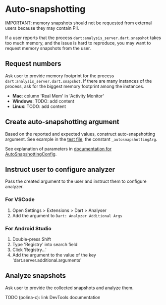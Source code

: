 # Auto-snapshotting

IMPORTANT: memory snapshots should not be requested from external users because they may contain PII.

If a user reports that the process `dart:analysis_server.dart.snapshot` takes too much memory,
and the issue is hard to reproduce, you may want to request memory snapshots from the user.

## Request numbers

Ask user to provide memory footprint for the process `dart:analysis_server.dart.snapshot`.
If there are many instances of the process, ask for the biggest memory footprint among
the instances.

- **Mac**: column 'Real Mem' in 'Activity Monitor'
- **Windows**: TODO: add content
- **Linux**: TODO: add content

## Create auto-snapshotting argument

Based on the reported and expected values, construct auto-snapshotting argument. See example in
the [test file](../../../../test/utilities/autosnapshotting/autosnapshotting_test.dart), the
constant `_autosnapshottingArg`.

See explanation of parameters in
[documentation for AutoSnapshottingConfig](https://github.com/dart-lang/leak_tracker/blob/main/lib/src/autosnapshotting/model.dart).

## Instruct user to configure analyzer

Pass the created argument to the user and instruct them to configure
analyzer.

### For VSCode

1. Open Settings > Extensions > Dart > Analyser
2. Add the argument to `Dart: Analyzer Additional Args`

### For Android Studio

1. Double-press Shift
2. Type 'Registry' into search field
3. Click 'Registry...'
4. Add the argument to the value of the key 'dart.server.additional.arguments'

## Analyze snapshots

Ask user to provide the collected snapshots and analyze them.

TODO (polina-c): link DevTools documentation


